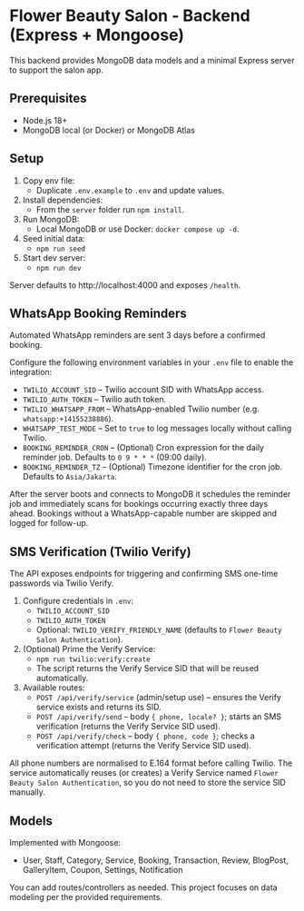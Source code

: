 # Flower Beauty Salon - Backend (Express + Mongoose)

This backend provides MongoDB data models and a minimal Express server to support the salon app.

## Prerequisites

- Node.js 18+
- MongoDB local (or Docker) or MongoDB Atlas

## Setup

1. Copy env file:
   - Duplicate `.env.example` to `.env` and update values.
2. Install dependencies:
   - From the `server` folder run `npm install`.
3. Run MongoDB:
   - Local MongoDB or use Docker: `docker compose up -d`.
4. Seed initial data:
   - `npm run seed`
5. Start dev server:
   - `npm run dev`

Server defaults to http://localhost:4000 and exposes `/health`.

## WhatsApp Booking Reminders

Automated WhatsApp reminders are sent 3 days before a confirmed booking.

Configure the following environment variables in your `.env` file to enable the integration:

- `TWILIO_ACCOUNT_SID` – Twilio account SID with WhatsApp access.
- `TWILIO_AUTH_TOKEN` – Twilio auth token.
- `TWILIO_WHATSAPP_FROM` – WhatsApp-enabled Twilio number (e.g. `whatsapp:+14155238886`).
- `WHATSAPP_TEST_MODE` – Set to `true` to log messages locally without calling Twilio.
- `BOOKING_REMINDER_CRON` – (Optional) Cron expression for the daily reminder job. Defaults to `0 9 * * *` (09:00 daily).
- `BOOKING_REMINDER_TZ` – (Optional) Timezone identifier for the cron job. Defaults to `Asia/Jakarta`.

After the server boots and connects to MongoDB it schedules the reminder job and immediately scans for bookings occurring exactly three days ahead. Bookings without a WhatsApp-capable number are skipped and logged for follow-up.

## SMS Verification (Twilio Verify)

The API exposes endpoints for triggering and confirming SMS one-time passwords via Twilio Verify.

1. Configure credentials in `.env`:
   - `TWILIO_ACCOUNT_SID`
   - `TWILIO_AUTH_TOKEN`
   - Optional: `TWILIO_VERIFY_FRIENDLY_NAME` (defaults to `Flower Beauty Salon Authentication`).
2. (Optional) Prime the Verify Service:
   - `npm run twilio:verify:create`
   - The script returns the Verify Service SID that will be reused automatically.
3. Available routes:
   - `POST /api/verify/service` (admin/setup use) – ensures the Verify service exists and returns its SID.
   - `POST /api/verify/send` – body `{ phone, locale? }`; starts an SMS verification (returns the Verify Service SID used).
   - `POST /api/verify/check` – body `{ phone, code }`; checks a verification attempt (returns the Verify Service SID used).

All phone numbers are normalised to E.164 format before calling Twilio. The service automatically reuses (or creates) a Verify Service named `Flower Beauty Salon Authentication`, so you do not need to store the service SID manually.

## Models

Implemented with Mongoose:

- User, Staff, Category, Service, Booking, Transaction, Review, BlogPost, GalleryItem, Coupon, Settings, Notification

You can add routes/controllers as needed. This project focuses on data modeling per the provided requirements.
